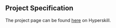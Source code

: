 ## Project Specification

The project page can be found [here](https://hyperskill.org/projects/167?track=2) on Hyperskill.